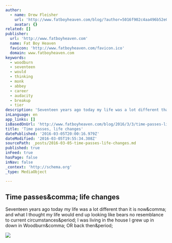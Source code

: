 ```yaml
---
author:
  - name: Drew Fleisher
    url: 'http://www.fatboyheaven.com/blog/?author=5016f902c4aa496b52e0a093'
    avatar: {}
related: []
publisher:
  url: 'http://www.fatboyheaven.com'
  name: Fat Boy Heaven
  favicon: 'http://www.fatboyheaven.com/favicon.ico'
  domain: www.fatboyheaven.com
keywords:
  - woodburn
  - seventeen
  - would
  - thinking
  - monk
  - abbey
  - career
  - audacity
  - breakup
  - tier
description: 'Seventeen years ago today my life was a lot different than it is now, and what I thought my life would end up looking like bears no resemblance to current circumstances. I was living in the house I grew up in down in Woodburn, OR back then.'
inLanguage: en
app_links: []
isBasedOnUrl: 'http://www.fatboyheaven.com/blog/2016/3/3/time-passes-life-changes'
title: 'Time passes, life changes'
datePublished: '2016-03-05T20:00:16.979Z'
dateModified: '2016-03-05T19:55:34.308Z'
sourcePath: _posts/2016-03-05-time-passes-life-changes.md
published: true
inFeed: true
hasPage: false
inNav: false
_context: 'http://schema.org'
_type: MediaObject

---
```

<article style=""><h1>Time passes&amp;comma; life changes</h1><p>Seventeen years ago today my life was a lot different than it is now&amp;comma; and what I thought my life would end up looking like bears no resemblance to current circumstances&amp;period; I was living in the house I grew up in down in Woodburn&amp;comma; OR back then&amp;period;</p><img src="http://static1.squarespace.com/static/50172085e4b06a1e6585c6db/511d7fb8e4b06ce94278a79d/56d88959f8baf3155c31f0b9/1457042710257/image.jpg?format=1000w" /></article>
